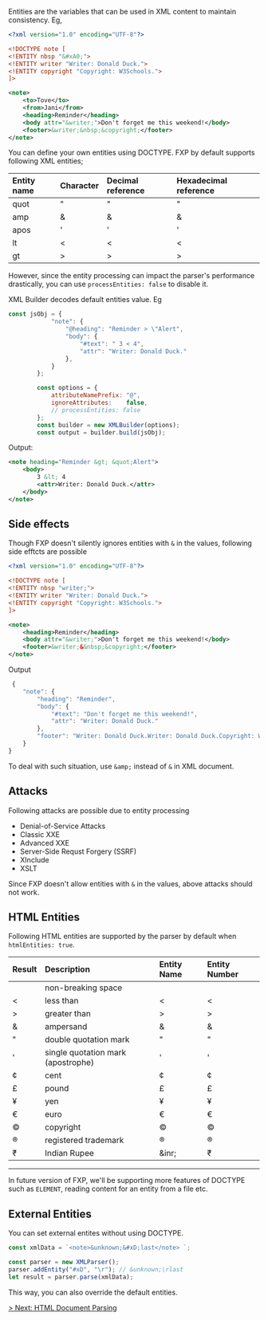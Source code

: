 
Entities are the variables that can be used  in XML content to maintain consistency. Eg,

```xml
<?xml version="1.0" encoding="UTF-8"?>

<!DOCTYPE note [
<!ENTITY nbsp "&#xA0;">
<!ENTITY writer "Writer: Donald Duck.">
<!ENTITY copyright "Copyright: W3Schools.">
]>

<note>
    <to>Tove</to>
    <from>Jani</from>
    <heading>Reminder</heading>
    <body attr="&writer;">Don't forget me this weekend!</body>
    <footer>&writer;&nbsp;&copyright;</footer>
</note> 
```

You can define your own entities using DOCTYPE. FXP by default supports following XML entities;

| Entity name | Character | Decimal reference | Hexadecimal reference |
| :---------- | :-------- | :---------------- | :-------------------- |
| quot        | "         | &#34;             | &#x22;                |
| amp         | &         | &#38;             | &#x26;                |
| apos        | '         | &#39;             | &#x27;                |
| lt          | <         | &#60;             | &#x3C;                |
| gt          | >         | &#62;             | &#x3E;                |

However, since the entity processing can impact the parser's performance drastically, you can use `processEntities: false` to disable it.

XML Builder decodes default entities value. Eg
```js
const jsObj = {
            "note": {
                "@heading": "Reminder > \"Alert",
                "body": {
                    "#text": " 3 < 4",
                    "attr": "Writer: Donald Duck."
                },
            }
        };

        const options = {
            attributeNamePrefix: "@",
            ignoreAttributes:    false,
            // processEntities: false
        };
        const builder = new XMLBuilder(options);
        const output = builder.build(jsObj);
```
Output:
```xml
<note heading="Reminder &gt; &quot;Alert">
    <body>
        3 &lt; 4
        <attr>Writer: Donald Duck.</attr>
    </body>
</note>
```

## Side effects

Though FXP doesn't silently ignores entities with `&` in the values, following side efftcts are possible

```xml
<?xml version="1.0" encoding="UTF-8"?>

<!DOCTYPE note [
<!ENTITY nbsp "writer;">
<!ENTITY writer "Writer: Donald Duck.">
<!ENTITY copyright "Copyright: W3Schools.">
]>

<note>
    <heading>Reminder</heading>
    <body attr="&writer;">Don't forget me this weekend!</body>
    <footer>&writer;&&nbsp;&copyright;</footer>
</note> 
```

Output

```js
 {
    "note": {
        "heading": "Reminder",
        "body": {
            "#text": "Don't forget me this weekend!",
            "attr": "Writer: Donald Duck."
        },
        "footer": "Writer: Donald Duck.Writer: Donald Duck.Copyright: W3Schools."
    }
}
```

To deal with such situation, use `&amp;` instead of `&` in XML document.

## Attacks

Following attacks are possible due to entity processing

* Denial-of-Service Attacks
* Classic XXE
* Advanced XXE
* Server-Side Requst Forgery (SSRF)
* XInclude
* XSLT

Since FXP doesn't allow entities with `&` in the values, above attacks should not work.

## HTML Entities

Following HTML entities are supported by the parser by default when `htmlEntities: true`.

| Result | Description                        | Entity Name | Entity Number |
| :----- | :--------------------------------- | :---------- | :------------ |
|        | non-breaking space                 | &nbsp;      | &#160;        |        
| <      | less than                          | &lt;        | &#60;         |        
| >      | greater than                       | &gt;        | &#62;         |        
| &      | ampersand                          | &amp;       | &#38;         |        
| "      | double quotation mark              | &quot;      | &#34;         |        
| '      | single quotation mark (apostrophe) | &apos;      | &#39;         |        
| ¢      | cent                               | &cent;      | &#162;        |        
| £      | pound                              | &pound;     | &#163;        |        
| ¥      | yen                                | &yen;       | &#165;        |        
| €      | euro                               | &euro;      | &#8364;       |        
| ©      | copyright                          | &copy;      | &#169;        |        
| ®      | registered trademark               | &reg;       | &#174;        |        
| ₹      | Indian Rupee               | &inr;       | &#8377;        |
---

In future version of FXP, we'll be supporting more features of DOCTYPE such as `ELEMENT`, reading content for an entity from a file etc.

## External Entities

You can set external entites without using DOCTYPE.

```js
const xmlData = `<note>&unknown;&#xD;last</note> `;

const parser = new XMLParser();
parser.addEntity("#xD", "\r"); // &unknown;\rlast
let result = parser.parse(xmlData);
```

This way, you can also override the default entities.

[> Next: HTML Document Parsing](./6.HTMLParsing.md)